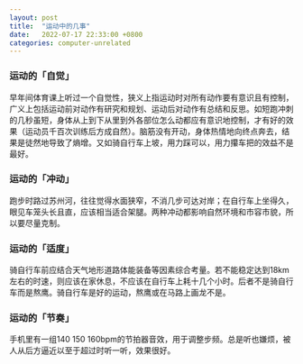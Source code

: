 ```yaml
---
layout: post
title:  "运动中的几事"
date:   2022-07-17 22:33:00 +0800
categories: computer-unrelated
---
```


### 运动的「自觉」
早年间体育课上听过一个自觉性，狭义上指运动时对所有动作要有意识且有控制，广义上包括运动前对动作有研究和规划、运动后对动作有总结和反思。如短跑冲刺的几秒虽短，身体从上到下从里到外各部位怎么动都应有意识地控制，才有好的效果（运动员千百次训练后方成自然）。脑筋没有开动，身体热情地向终点奔去，结果是徒然地导致了熵增。又如骑自行车上坡，用力踩可以，用力攥车把的效益不是最好。

### 运动的「冲动」
跑步时路过苏州河，往往觉得水面狭窄，不消几步可达对岸；在自行车上坐得久，眼见车笼头长且直，应该相当适合架腿。两种冲动都影响自然环境和市容市貌，所以要尽量克制。

### 运动的「适度」
骑自行车前应结合天气地形道路体能装备等因素综合考量。若不能稳定达到18km左右的时速，则应该在家休息，不应该在自行车上耗十几个小时。后者不是骑自行车而是熬鹰。骑自行车是好的运动，熬鹰或在马路上画龙不是。

### 运动的「节奏」
手机里有一组140 150 160bpm的节拍器音效，用于调整步频。总是听也嫌烦，被人从后方逼近以至于超过时听一听，效果很好。